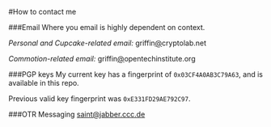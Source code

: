 #How to contact me

###Email
Where you email is highly dependent on context.

*Personal and Cupcake-related email:*
griffin[@](@)cryptolab.net

*Commotion-related email:*
griffin[@](@)opentechinstitute.org

###PGP keys
My current key has a fingerprint of `0x03CF4A0AB3C79A63`, and is available in this repo.

Previous valid key fingerprint was `0xE331FD29AE792C97`.

###OTR Messaging
saint@jabber.ccc.de